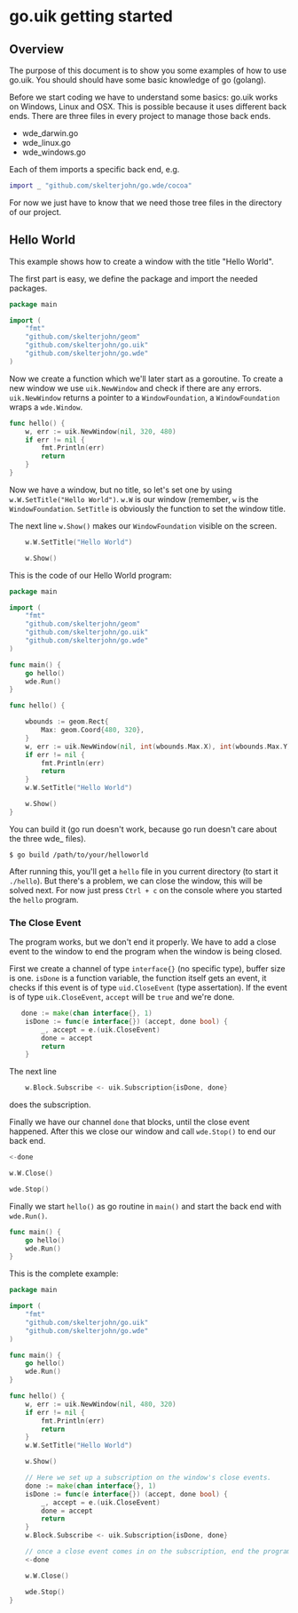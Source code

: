 # go.uik getting started
## Overview
The purpose of this document is to show you some examples of how to use go.uik. You should should have some basic knowledge of go (golang).

Before we start coding we have to understand some basics: go.uik works on Windows, Linux and OSX. This is possible because it uses different back ends. There are three files in every project to manage those back ends.

* wde\_darwin.go
* wde\_linux.go
* wde\_windows.go

Each of them imports a specific back end, e.g.

```g
import _ "github.com/skelterjohn/go.wde/cocoa"
```

For now we just have to know that we need those tree files in the directory of our project.

## Hello World
This example shows how to create a window with the title "Hello World".

The first part is easy, we define the package and import the needed packages.

```go
package main

import (
    "fmt"
    "github.com/skelterjohn/geom"
    "github.com/skelterjohn/go.uik"
    "github.com/skelterjohn/go.wde"
)
```

Now we create a function which we'll later start as a goroutine. To create a new window we use `uik.NewWindow` and check if there are any errors. `uik.NewWindow` returns a pointer to a `WindowFoundation`, a `WindowFoundation` wraps a `wde.Window`.

```go
func hello() {
    w, err := uik.NewWindow(nil, 320, 480)
    if err != nil {
        fmt.Println(err)
        return
    }   
}
```

Now we have a window, but no title, so let's set one by using `w.W.SetTitle("Hello World")`. `w.W` is our window (remember, `w` is the `WindowFoundation`. `SetTitle` is obviously the function to set the window title.

The next line `w.Show()` makes our `WindowFoundation` visible on the screen.

```go
	w.W.SetTitle("Hello World")

    w.Show()
```

This is the code of our Hello World program:


```go
package main

import (
    "fmt"
    "github.com/skelterjohn/geom"
    "github.com/skelterjohn/go.uik"
    "github.com/skelterjohn/go.wde"
)

func main() {
    go hello()
    wde.Run()
}

func hello() {

    wbounds := geom.Rect{
        Max: geom.Coord{480, 320},
    }   
    w, err := uik.NewWindow(nil, int(wbounds.Max.X), int(wbounds.Max.Y))
    if err != nil {
        fmt.Println(err)
        return
    }   
    w.W.SetTitle("Hello World")

    w.Show()
}
```

You can build it (go run doesn't work, because go run doesn't care about the three wde_ files).

	$ go build /path/to/your/helloworld

After running this, you'll get a `hello` file in you current directory (to start it `./hello`). But there's a problem, we can close the window, this will be solved next. For now just press `Ctrl + c` on the console where you started the `hello` program.

### The Close Event
The program works, but we don't end it properly. We have to add a close event to the window to end the program when the window is being closed.

First we create a channel of type `interface{}` (no specific type), buffer size is one. `isDone` is a function variable, the function itself gets an event, it checks if this event is of type `uid.CloseEvent` (type assertation). If the event is of type `uik.CloseEvent`, `accept` will be `true` and we're done.

```go
   done := make(chan interface{}, 1)
    isDone := func(e interface{}) (accept, done bool) {
        _, accept = e.(uik.CloseEvent)
        done = accept
        return
    }

```

The next line 

```go
	w.Block.Subscribe <- uik.Subscription{isDone, done}

```
does the subscription.

Finally we have our channel `done` that blocks, until the close event happened. After this we close our window and call `wde.Stop()` to end our back end.

```go
<-done

w.W.Close()

wde.Stop()
```

Finally we start `hello()` as go routine in `main()` and start the back end with `wde.Run()`.

```go
func main() {
    go hello()
    wde.Run()
}
```

This is the complete example:
```go
package main

import (
    "fmt"
    "github.com/skelterjohn/go.uik"
    "github.com/skelterjohn/go.wde"
)

func main() {
    go hello()
    wde.Run()
}

func hello() {
    w, err := uik.NewWindow(nil, 480, 320)
    if err != nil {
        fmt.Println(err)
        return
    }   
    w.W.SetTitle("Hello World")

    w.Show()

    // Here we set up a subscription on the window's close events.
    done := make(chan interface{}, 1)
    isDone := func(e interface{}) (accept, done bool) {
        _, accept = e.(uik.CloseEvent)
        done = accept
        return
    }   
    w.Block.Subscribe <- uik.Subscription{isDone, done}

    // once a close event comes in on the subscription, end the program
    <-done

    w.W.Close()

    wde.Stop()
}

```
